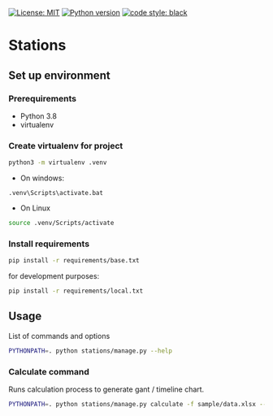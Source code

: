 [![License: MIT](https://img.shields.io/badge/license-MIT-brightgreen)](https://opensource.org/licenses/MIT) [![Python version](https://img.shields.io/badge/python-v3.8-blue)](https://www.python.org/downloads/release/python-387/) [![code style: black](https://img.shields.io/badge/code%20style-black-000000.svg)](https://github.com/psf/black)

# Stations

## Set up environment

### Prerequirements

* Python 3.8
* virtualenv

### Create virtualenv for project

```bash
python3 -m virtualenv .venv
```

* On windows:

```powershel
.venv\Scripts\activate.bat
```

* On Linux

```bash
source .venv/Scripts/activate
```

### Install requirements

```bash
pip install -r requirements/base.txt
```

for development purposes:

```bash
pip install -r requirements/local.txt
```

## Usage

List of commands and options

```bash
PYTHONPATH=. python stations/manage.py --help
```

### Calculate command

Runs calculation process to generate gant / timeline chart.

```bash
PYTHONPATH=. python stations/manage.py calculate -f sample/data.xlsx --sheetname "AD1" --start-date-time "2021-02-27 16:00"
```
